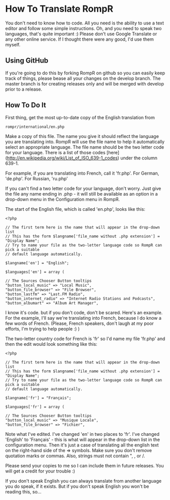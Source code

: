 # How To Translate RompR

You don't need to know how to code. All you need is the ability to use a text editor and follow some simple instructions. Oh, and you need to speak two languages, that's quite important :) Please don't use Google Translate or any other online service. If I thought there were any good, I'd use them myself.

## Using GitHub

If you're going to do this by forking RompR on github so you can easily keep track of things, please bease all your changes on the develop branch. The master branch is for creating releases only and will be merged with develop prior to a release.

## How To Do It

First thing, get the most up-to-date copy of the English translation from

    rompr/international/en.php

Make a copy of this file. The name you give it should reflect the language you are translating into. RompЯ will use the file name to help it automatically select an appropriate language. The file name should be the two letter code for your language. There is a list of those codes [here] (http://en.wikipedia.org/wiki/List_of_ISO_639-1_codes) under the column 639-1.

For example, if you are translating into French, call it 'fr.php'. For German, 'de.php'. For Russian, 'ru.php'

If you can't find a two letter code for your language, don't worry. Just give the file any name ending in .php - it will still be available as an option in a drop-down menu in the Configuration menu in RompЯ.

The start of the English file, which is called 'en.php', looks like this:

    <?php

    // The first term here is the name that will appear in the drop-down list
    // This has the form $langname['file_name without .php extension'] = "Display Name";
    // Try to name your file as the two-letter language code so RompR can pick a suitable
    // default language automatically.

    $langname['en'] = "English";

    $languages['en'] = array (

    // The Sources Chooser Button tooltips
    "button_local_music" => "Local Music",
    "button_file_browser" => "File Browser",
    "button_lastfm" => "Last.FM Radio",
    "button_internet_radio" => "Internet Radio Stations and Podcasts",
    "button_albumart" => "Album Art Manager",

I know it's code. but if you don't code, don't be scared. Here's an example.
For the example, I'll say we're translating into French, because I do know a few words of French. (Please, French speakers, don't laugh at my poor efforts, I'm trying to help people :) )

The two-letter country code for French is 'fr' so I'd name my file 'fr.php' and then the edit would look something like this:

    <?php

    // The first term here is the name that will appear in the drop-down list
    // This has the form $langname['file_name without .php extension'] = "Display Name";
    // Try to name your file as the two-letter language code so RompR can pick a suitable
    // default language automatically.

    $langname['fr'] = "Français";

    $languages['fr'] = array (

    // The Sources Chooser Button tooltips
    "button_local_music" => "Musique Locale",
    "button_file_browser" => "Fichier",

Note what I've edited. I've changed 'en' in two places to 'fr'. I've changed 'English' to 'Français' - this is what will appear in the drop-down list in the configuration menu. Then it's just a case of translating all the english text on the right-hand side of the => symbols. Make sure you don't remove quotation marks or commas. Also, strings must not contain ", \, or /.

Please send your copies to me so I can include them in future releases. You will get a credit for your trouble :)

If you don't speak English you can always translate from another language you do speak, if it exists. But if you don't speak English you won't be reading this, so...
